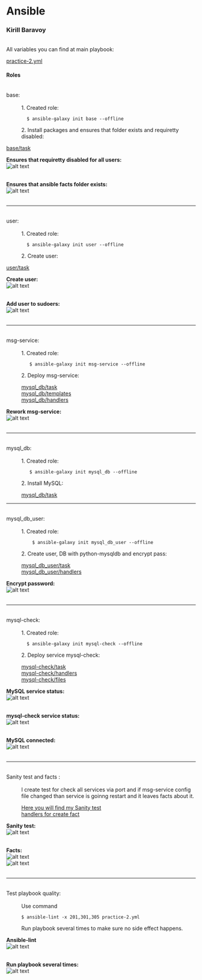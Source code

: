 # Ansible

### Kirill Baravoy
<br>
All variables you can find at main playbook:<br>

[practice-2.yml](https://github.com/borovoykirill/Ansible/blob/day-2/practice-2.yml)

#### Roles

<br>
<dt> base: </dt><br>
<dd> 1. Created role:

      $ ansible-galaxy init base --offline
</dd>
<dd> 2. Install packages and ensures that folder exists and requiretty disabled: </dd>

[base/task](https://github.com/borovoykirill/Ansible/blob/day-2/roles/base/tasks/main.yml) <br>
</dd>

**Ensures that requiretty disabled for all users:** <br>
![alt text](https://github.com/borovoykirill/Ansible/blob/day-2/img/base_!req.png "Default !requiretty")
<br>
<br>

**Ensures that ansible facts folder exists:** <br>
![alt text](https://github.com/borovoykirill/Ansible/blob/day-2/img/path_facts_true.png "Ansible facts folder existsy")
<br>
<br>

---
<br>
<dt> user: </dt><br>
<dd> 1. Created role:

      $ ansible-galaxy init user --offline
</dd>
<dd> 2. Create user: </dd>

[user/task](https://github.com/borovoykirill/Ansible/blob/day-2/roles/user/tasks/main.yml) <br>
</dd>

**Create user:** <br>
![alt text](https://github.com/borovoykirill/Ansible/blob/day-2/img/create_user.png "Create user")
<br>
<br>

**Add user to sudoers:** <br>
![alt text](https://github.com/borovoykirill/Ansible/blob/day-2/img/add_user_to_sudoers.png "Sudoers")
<br>
<br>

---
<br>
<dt> msg-service: </dt><br>
<dd> 1. Created role:

       $ ansible-galaxy init msg-service --offline
</dd>
<dd> 2. Deploy msg-service:

[mysql_db/task](https://github.com/borovoykirill/Ansible/blob/day-2/roles/msg-service/tasks/main.yml) <br>
[mysql_db/templates](https://github.com/borovoykirill/Ansible/tree/day-2/roles/msg-service/templates) <br>
[mysql_db/handlers](https://github.com/borovoykirill/Ansible/tree/day-2/roles/msg-service/handlers)
</dd>

**Rework msg-service:** <br>
![alt text](https://github.com/borovoykirill/Ansible/blob/day-2/img/rework_ansible.png "Rework msg-service")
<br>
<br>

---
<br>
<dt> mysql_db: </dt><br>
<dd> 1. Created role:

       $ ansible-galaxy init mysql_db --offline
</dd>
<dd> 2. Install MySQL:

[mysql_db/task](https://github.com/borovoykirill/Ansible/blob/day-2/roles/mysql_db/tasks/main.yml)
</dd>

---
<br>
<dt> mysql_db_user: </dt><br>
<dd> 1. Created role:

        $ ansible-galaxy init mysql_db_user --offline
</dd>
<dd> 2. Create user, DB with python-mysqldb and encrypt pass:

[mysql_db_user/task](https://github.com/borovoykirill/Ansible/blob/day-2/roles/mysql_db_user/tasks/main.yml) <br>
[mysql_db_user/handlers](https://github.com/borovoykirill/Ansible/blob/day-2/roles/mysql_db_user/handlers/main.yml)
</dd>

**Encrypt password:** <br>
![alt text](https://github.com/borovoykirill/Ansible/blob/day-2/img/encrypt_pass.png "Encrypt password")
<br>
<br>

---
<br>
<dt> mysql-check: </dt><br>
<dd> 1. Created role:

      $ ansible-galaxy init mysql-check --offline
</dd>
<dd> 2. Deploy service mysql-check:

[mysql-check/task](https://github.com/borovoykirill/Ansible/blob/day-2/roles/mysql-check/tasks/main.yml) <br>
[mysql-check/handlers](https://github.com/borovoykirill/Ansible/blob/day-2/roles/mysql-check/handlers/main.yml) <br>
[mysql-check/files](https://github.com/borovoykirill/Ansible/blob/day-2/roles/mysql-check/files/mysql-check.service)
</dd>

**MySQL service status:** <br>
![alt text](https://github.com/borovoykirill/Ansible/blob/day-2/img/status_mysql.png "MySQL status!")
<br>
<br>

**mysql-check service status:** <br>
![alt text](https://github.com/borovoykirill/Ansible/blob/day-2/img/status_mysql-check.png "mysql-check status")
<br>
<br>

**MySQL connected:** <br>
![alt text](https://github.com/borovoykirill/Ansible/blob/day-2/img/mysql_connected.png "Connected!")
<br>
<br>

---
<br>
<dt> Sanity test and facts : </dt><br>
<dd> I create test for check all services via port and if msg-service config file  changed than service is goinng restart and it leaves facts about it.

[Here you will find my Sanity test](https://github.com/borovoykirill/Ansible/blob/day-2/practice-2.yml) <br>
[handlers for create fact](https://github.com/borovoykirill/Ansible/blob/day-2/roles/msg-service/handlers/main.yml)
</dd>

**Sanity test:** <br>
![alt text](https://github.com/borovoykirill/Ansible/blob/day-2/img/sanity_test.png "Sanity test")
<br>
<br>

**Facts:** <br>
![alt text](https://github.com/borovoykirill/Ansible/blob/day-2/img/fact1.png "Task and handlers for sanity test") <br>
![alt text](https://github.com/borovoykirill/Ansible/blob/day-2/img/check_facts.png "Check facts")
<br>
<br>

---
<br>
<dt> Test playbook quality: </dt><br>
<dd> Use command


    $ ansible-lint -x 201,301,305 practice-2.yml
</dd>
<dd> Run playbook several times to make sure no side effect happens. </dd>

**Ansible-lint** <br>
![alt text](https://github.com/borovoykirill/Ansible/blob/day-2/img/ansible-lint.png "Ansible-lint")
<br>
<br>

**Run playbook several times:** <br>
![alt text](https://github.com/borovoykirill/Ansible/blob/day-2/img/run_playbook_several_times.png "changed=0") <br>

<br>
<br>
